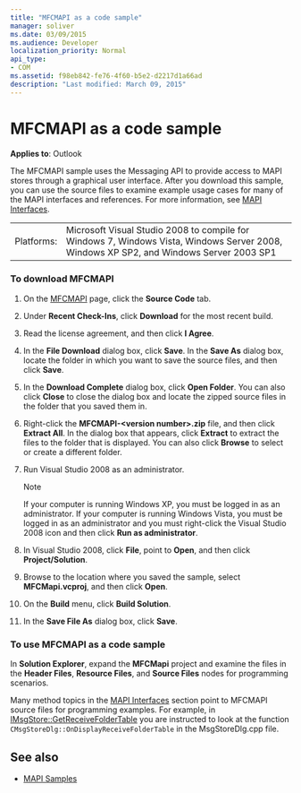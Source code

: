 ```yaml
---
title: "MFCMAPI as a code sample"
manager: soliver
ms.date: 03/09/2015
ms.audience: Developer
localization_priority: Normal
api_type:
- COM
ms.assetid: f98eb842-fe76-4f60-b5e2-d2217d1a66ad
description: "Last modified: March 09, 2015"
---
```


# MFCMAPI as a code sample
 
**Applies to**: Outlook 
  
The MFCMAPI sample uses the Messaging API to provide access to MAPI stores through a graphical user interface. After you download this sample, you can use the source files to examine example usage cases for many of the MAPI interfaces and references. For more information, see [MAPI Interfaces](mapi-interfaces.md).
  
|||
|:-----|:-----|
|Platforms:  <br/> |Microsoft Visual Studio 2008 to compile for Windows 7, Windows Vista, Windows Server 2008, Windows XP SP2, and Windows Server 2003 SP1  <br/> |
   
### To download MFCMAPI
  
1. On the [MFCMAPI](http://codeplex.com/MFCMAPI) page, click the **Source Code** tab. 
    
2. Under **Recent Check-Ins**, click **Download** for the most recent build. 
    
3. Read the license agreement, and then click **I Agree**.
    
4. In the **File Download** dialog box, click **Save**. In the **Save As** dialog box, locate the folder in which you want to save the source files, and then click **Save**.
    
5. In the **Download Complete** dialog box, click **Open Folder**. You can also click **Close** to close the dialog box and locate the zipped source files in the folder that you saved them in. 
    
6. Right-click the **MFCMAPI-\<version number\>.zip** file, and then click **Extract All**. In the dialog box that appears, click **Extract** to extract the files to the folder that is displayed. You can also click **Browse** to select or create a different folder. 
    
7. Run Visual Studio 2008 as an administrator.
    
   > [!NOTE]
   > If your computer is running Windows XP, you must be logged in as an administrator. If your computer is running Windows Vista, you must be logged in as an administrator and you must right-click the Visual Studio 2008 icon and then click **Run as administrator**. 
  
8. In Visual Studio 2008, click **File**, point to **Open**, and then click **Project/Solution**.
    
9. Browse to the location where you saved the sample, select **MFCMapi.vcproj**, and then click **Open**.
    
10. On the **Build** menu, click **Build Solution**.
    
11. In the **Save File As** dialog box, click **Save**.
    
### To use MFCMAPI as a code sample
  
In **Solution Explorer**, expand the **MFCMapi** project and examine the files in the **Header Files**, **Resource Files**, and **Source Files** nodes for programming scenarios. 
  
Many method topics in the [MAPI Interfaces](mapi-interfaces.md) section point to MFCMAPI source files for programming examples. For example, in [IMsgStore::GetReceiveFolderTable](imsgstore-getreceivefoldertable.md) you are instructed to look at the function  `CMsgStoreDlg::OnDisplayReceiveFolderTable` in the MsgStoreDlg.cpp file. 
  
## See also

- [MAPI Samples](mapi-samples.md)

